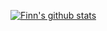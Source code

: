
[![Finn's github stats](https://github-readme-stats.vercel.app/api?username=zaiyunduan123&show_icons=true&count_private=true&theme=cobalt)](https://github.com/anuraghazra/github-readme-stats)
